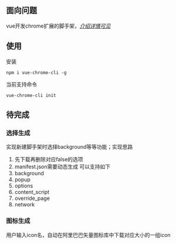 ## 面向问题
vue开发chrome扩展的脚手架，[*介绍详情可见*](https://juejin.cn/column/7148604325990776869)

## 使用
安装
```
npm i vue-chrome-cli -g
```
当前支持命令
```
vue-chrome-cli init
```
## 待完成
### 选择生成
实现新建脚手架时选择background等等功能；实现思路
1. 先下载再删除对应false的选项 
2. manifest.json需要动态生成
可以支持如下
1. background
2. popup
3. options
4. content_script
5. override_page
6. network

### 图标生成
用户输入icon名，自动在阿里巴巴矢量图标库中下载对应大小的一组icon